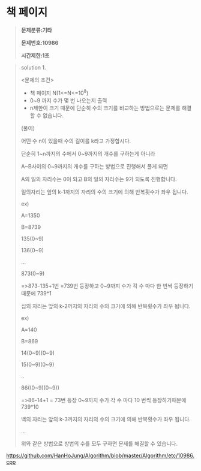 #  책 페이지

> **문제분류:기타**
>
> **문제번호:10986**
>
> **시간제한:1초**

> solution 1.
>
> 
>
> <문제의 조건>
>
> - 책 페이지 N(1<=N<=10<sup>8</sup>)
> - 0~9 까지 수가 몇 번 나오는지 출력
> - n제한이 크기 때문에 단순히 수의 크기를 비교하는 방법으로는 문제를 해결할 수 없습니다.
>
> 
>
> (풀이)
>
> 어떤 수 n이 있을때 수의 길이를 k라고 가정합시다.
>
> 단순히 1~n까지의 수에서 0~9까지의 개수를 구하는게 아니라 
>
> A~B사이의 0~9까지의 개수를 구하는 방법으로 진행해서 풀게 되면
>
> A의 일의 자리수는 0이 되고 B의 일의 자리수는 9가 되도록 진행합니다.
>
> 일의자리는 앞의 k-1까지의 자리의 수의 크기에 의해 반복횟수가 좌우 됩니다.
>
> ex)
>
> A=1350
>
> B=8739
>
> 135(0~9)
>
> 136(0~9)
>
> ...
>
> 873(0~9)
>
> =>873-135+1번 =739번 등장하고 0~9까지 수가 각 수 마다 한 번씩 등장하기때문에 739*1
>
> 십의 자리는 앞의 k-2까지의 자리의 수의 크기에 의해 반복횟수가 좌우 됩니다. 
>
> ex)
>
> A=140
>
> B=869
>
> 14(0~9)(0~9)
>
> 15(0~9)(0~9)
>
> ..
>
> 86((0~9)(0~9))
>
> =>86-14+1 = 73번 등장 0~9까지 수가 각 수 마다 10 번씩 등장하기때문에 739*10
>
> 백의 자리는 앞의 k-3까지의 자리의 수의 크기에 의해 반복횟수가 좌우 됩니다. 
>
> ...
>
> 위와 같은 방법으로 방법의 수를 모두 구하면 문제를 해결할 수 있습니다.
>
> 

https://github.com/HanHoJung/Algorithm/blob/master/Algorithm/etc/10986.cpp











